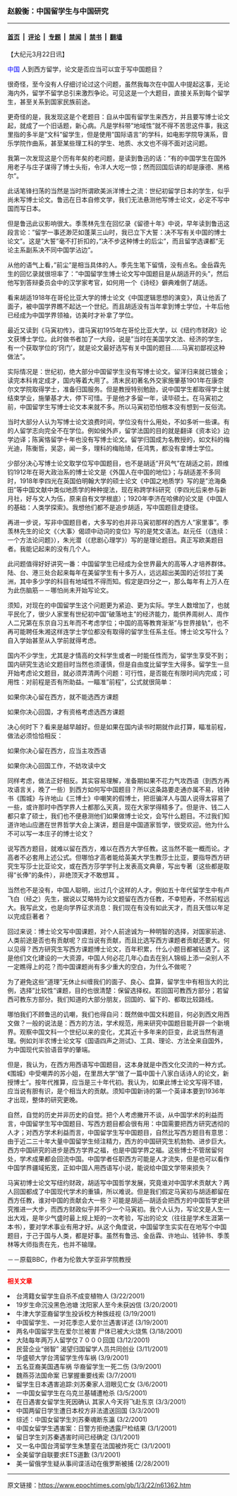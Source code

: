 ### 赵毅衡：中国留学生与中国研究

---

#### [首页](../../../..?n61362) &nbsp;|&nbsp; [评论](../../../../../epoch-comment?n61362) &nbsp;|&nbsp; [专题](../../../../../epoch-special?n61362) &nbsp;|&nbsp; [禁闻](../../../../../epoch-news?n61362) &nbsp;|&nbsp; [禁书](../../../../../books?n61362) &nbsp;|&nbsp; [翻墙](https://github.com/gfw-breaker/nogfw/blob/master/README.md?n61362)


<div class="post_content" id="artbody" itemprop="articleBody">
 <!-- article content begin -->
 <p>
  【大纪元3月22日讯】
 </p>
 <p>
  <ok href="https://www.epochtimes.com/news/epochnews/main/2.html">
   <font color="blue">
    中国
   </font>
  </ok>
  人到西方留学，论文是否应当可以宜于写中国题目？
 </p>
 <p>
  很奇怪，至今没有人仔细讨论过这个问题，虽然我每次在中国人中提起这事，无论海内外，留学不留学总引来激烈争论。可见这是一个大题目，直接关系到每个留学生，甚至关系到国家民族前途。
 </p>
 <p>
  更奇怪的是，我发现这是个老题目：自从中国有留学生来西方，并且要写博士论文起，就成了一个旧话题，新心病。凡是学科带”地域性”就不得不苦思这件事，我这里指的多半是”文科”留学生，但是使用”国际语言”的学科，如电影学院导演系，音乐学院作曲系，甚至某些理工科的学生、地质、水文也不得不面对这问题。
 </p>
 <p>
  我第一次发现这是个历有年矣的老问题，是读到鲁迅的话：”有的中国学生在国外用老子与庄子谋得了博士头衔，令洋人大吃一惊；然而回国后讲的却是康德、黑格尔”。
 </p>
 <p>
  此话笔锋扫荡的当然是当时所谓欧美派洋博士之流：世纪初留学日本的学生，似乎尚未写博士论文。鲁迅在日本自修文学，我们无法悬测他写博士论文，必定不写中国而写日本。
 </p>
 <p>
  但是鲁迅此议影响很大。季羡林先生在回忆录《留德十年》中说，早年读到鲁迅这段言论：”留学一事还渺茫如蓬莱三山时，我已立下大誓：决不写有关中国的博士论文”。这是”大誓”毫不打折扣的，”决不步这种博士的后尘”，而且留学选课都”无论主系副系决不同中国学沾边”。
 </p>
 <p>
  从他的语气上看，”前尘”是相当具体的人。季先生笔下留情，没有点名。金岳霖先生的回忆录就很坦率了：”中国留学生博士论文写中国题目是从胡适开的头”，然后他写到答辩委员会中的汉学家考官，如何用一个《诗经》僻典难倒了胡适。
 </p>
 <p>
  看来胡适1918年在哥伦比亚大学的博士论文《中国逻辑思想的演变》，真让他丢了面子，被中国学界瞧不起达一个世纪。而且胡适没有当年拿到博士学位，十年后他已经成为中国学界领袖，访美时才补拿了学位。
 </p>
 <p>
  最近又读到《马寅初传》，谓马寅初1915年在哥伦比亚大学，以《纽约市财政》论文获博士学位。此时做书者加了一大段，说是”当时在美国学文法、经济的学生，有一个获取学位的’窍门’，就是论文最好选写有关中国的题目……马寅初鄙视这种做法”。
 </p>
 <p>
  实际情况是：世纪初，绝大部分中国留学生没有写博士论文。留洋归来就已镀金；读完本科肯定成才，国内等着大用了。清末民初著名外交家施肇基1901年在康奈尔文学院取得学士，准备归国服务。但是教授特别勉励，说中国学生都取得学士就结束学业，施肇基才大，停下可惜。于是他才多留一年，读毕硕士。在马寅初之前，中国留学生写博士论文本来就不多。所以马寅初恐怕根本没有想到一反俗流。
 </p>
 <p>
  当时大部分人认为写博士论文浪费时间，学位没有什么用处，不如多听一些课。有的人留学志向完全不在学位。例如侯外庐，留学法国的目的就是翻译《资本论》边学边译；陈寅恪留学十年也没有写博士论文。留学归国成为名教授的，如文科的梅光迪，陈衡哲，吴宓，闻一多，理科的梅贻琦，任鸿隽，都没有拿博士学位。
 </p>
 <p>
  少部分决心写博士论文取学位写中国题目，也不是胡适”开风气”在胡适之前，顾维钧1912年在哥大政治系的博士论文是《外国人在中国的地位》；与胡适差不多同时，1918年李四光在英国伯明翰大学的硕士论文《中国之地质学》写的是”沧海桑田”等中国文献中类似地质学的种种提法，现在称跨学科研究（李四光后来参与新月社，好与文人为伍，原来自有文学根底）；1920年李济在哈佛的论文是《中国人的基础：人类学探索》。我想他们都不是追步胡适，写中国题目走捷径。
 </p>
 <p>
  再进一步说，写非中国题目者，大多写的也并非马寅初那样的西方人”家里事”。季羡林先生的论文《〈大事〉偈颂中动词的变位》写的是梵文语法。赵元任（《连续：一个方法论问题》），朱光潜（《悲剧心理学》）写的是理论题目。真正写欧美题目者。我能记起来的没有几个人。
 </p>
 <p>
  此问题值得好好讲究一番：中国留学生已经成为全世界最大的高等人才培养群体。陆、台、港三处合起来每年在美留学生有十多万人，远远超出美国的近邻拉丁美洲，其中多少学的科目有地域性不得而知。假定是四分之一，那么每年有上万人在为此伤脑筋－－哪怕尚未开始写论文。
 </p>
 <p>
  须知，对现在的中国留学生这个问题更为紧迫、更为实际。学生人数增加了，也就平民化了，很少人家里有世纪初中国”破落地主”的经济能力，能供养周树人、周作人二兄第在东京自习五年而不考虑学位；中国的高等教育渐渐”与世界接轨”，也不再可能聘任朱湘这样连学士学位都没有取得的留学生任系主任。博士论文写什么？自入学始甚至从入学前就得考虑。
 </p>
 <p>
  国内不少学生，尤其是才情高的文科学生或者一时能任性而为，留学生享受不到；国内研究生选论文题目时当然也须谨慎，但是自由度比留学生大得多。留学生一旦开始考虑论文题目，就必须弄清两个问题：可行性，是否能在有限时间内完成；可用性：对前程是否有所助益。一瞄准”前程”，公式就很简单：
 </p>
 <p>
  如果你决心留在西方，就不能选西方课题
 </p>
 <p>
  如果你决心回国，才有资格考虑选西方课题
 </p>
 <p>
  决心何时下？看来是越早越好。但是如果在国内读书时期就作此打算，瞄准前程，做法必须恰恰相反：
 </p>
 <p>
  如果你决心留在西方，应当主攻西语
 </p>
 <p>
  如果你决心回国工作，不妨攻读中文
 </p>
 <p>
  同样考虑，做法正好相反。其实容易理解，准备期如果不花力气攻西语（到西方再攻语言关，晚了一些）到西方如何写中国题目？所以这条路要走通亦属不易，钱钟书《围城》与许地山《三博士》中嘲笑的假博士，把诳骗洋人与国人说得太容易了一些，或许那时中西学界人士都那么天真，现在大家学得精多了。但是许、钱二人都只拿了硕士，我们也不便悬测他们如果做博士论文，会写什么题目。不过我们知道许地山应邀在世界哲学大会上演讲，题目是中国道家哲学，很受欢迎。他为什么不可以写一本庄子的博士论文？
 </p>
 <p>
  说写西方题目，就难以留在西方，难以在西方大学任教。这当然不能一概而论。才高者不必套用上述公式。但哪怕才高者能给英美大学生教莎士比亚，要指导西方研究生写莎士比亚论文，或在西方莎学学刊上发表高文典章，写出专著（这些都是取得”长俸”的条件），非绝顶天才不敢想耳 。
 </p>
 <p>
  当然也不是没有，中国人聪明，出过几个这样的人才。例如五十年代留学生中有卢飞白（经之）先生，据说以艾略特为论文题留在西方任教，不幸短寿，不然前程远大。我写此文，也是向学界征求消息：我们现在有没有如此天才，而且天借以年足以完成巨著者？
 </p>
 <p>
  回过来说：博士论文写中国课题，对个人前途诚为一种明智的选择，对国家前途、人类前途是否也有贡献呢？应当说有贡献，而且比选写西方课题者贡献还要大。何以见得？西方研究生写西方课题博士论文，百年积累，什么小题目都被钻透了。这是他们文化建设的一大资源，中国人何必花几年心血去在别人锦缎上添一朵别人不一定瞧得上的花？而中国课题尚有多少重大的空白，为什么不做呢？
 </p>
 <p>
  为了避免这些”道理”无休止纠缠我们的面子、良心、盘算，留学生中有相当大的比例，选择”比较性”课题，目的也很清楚：保留选择权。若回国可教西方部分；若留西可教东方部分。我们知道的大部分朋友，回国的、留下的、都取比较路线。
 </p>
 <p>
  哪怕我们不顾鲁迅的讥嘲，我们也得自问：既然做中国文科题目，何必到西文用西文做？一般的说法是：西方的方法，学术规范，用来研究中国题目能开辟一个新境界。观察中国文科一个世纪以来的变化，尤其近十多年来的巨变，此说当然有道理。例如刘半农博士论文写《国语四声之测试》、工具、理论、方法全来自国外，为中国现代实验语音学的肇端。
 </p>
 <p>
  但是，我认为，在西方用西语写中国题目，这本身就是中西文化交流的一种方式。《围城》中受嘲弄的苏小姐，在里昂大学”做了一篇中国十八家白话诗人的论文，新授博士”。按年代推算，应当是三十年代初。我认为，如果此博士论文写得不错，应当说有胆有识，是个相当大的贡献。须知中国新诗的第一个英译本要到1936年才出现，整体的研究更晚。
 </p>
 <p>
  自然，自觉的历史并非历史的自觉。把个人考虑撇开不谈，从中国学术的利益而言，中国留学生写中国题目、写西方题目都会很有用：中国需要把西方研究透彻的人才；对西方学术利益而言，中国留学生写中国题目，自然比写西方题目有意思：由于近二三十年大量中国留学生倾注精力，西方的中国研究生机勃勃、进步巨大。西方中国研究的进步是西方学界之福，也是中国学界之福。这些博士不管居留何处，学术成果都会回流中国。中国学者任职西方可能是人才流失，但是也可以看作中国学界疆域拓宽，正如中国人用西语写小说，能说给中国文学带来损失？
 </p>
 <p>
  马寅初博士论文写纽约财政，胡适写中国哲学发展，究竟谁对中国学术贡献大？两人回国都成了中国现代学术的重镇，所以难说。但是我们假定马寅初与胡适都留在西方任教，谁对中国的贡献会大一些？可能是胡适—胡适会把西方的中国哲学史研究推进一大步，而西方财政似乎并不少一个马寅初。我个人认为，写论文是人生一出大戏，是年少气盛时最上规上矩的一次考验，写出的论文（往往是学术生涯第一本书），要对学术事业有用才好。从这个角度说，中国留学生实实在在地写个中国题目，于己于国与人类，都是好事。虽然有鲁迅、金岳霖、许地山、钱钟书、季羡林等大师指责在先，也并不输理。
 </p>
 <p>
  －－原载BBC，作者为伦敦大学亚非学院教授
 </p>
 <hr/>
 <p>
  <b>
   <font color="red">
    相关文章
   </font>
  </b>
  <br/>
 </p>
 <li>
  <ok href="http://epochtimes.com/news/epochnews/newscontent.asp?ID=61201" target="_blank">
   台湾籍女留学生自杀不成变植物人
  </ok>
  (3/22/2001)
  <li>
   <ok href="http://epochtimes.com/news/epochnews/newscontent.asp?ID=60415" target="_blank">
    19岁生命沉没黑色池塘 沈阳家人至今未获凶信
   </ok>
   (3/20/2001)
   <li>
    <ok href="http://epochtimes.com/news/epochnews/newscontent.asp?ID=60108" target="_blank">
     牛津大学亚裔留学生投诉校方种族歧视
    </ok>
    (3/19/2001)
    <li>
     <ok href="http://epochtimes.com/news/epochnews/newscontent.asp?ID=60071" target="_blank">
      中国留学生、一对花季恋人爱尔兰遇害详述
     </ok>
     (3/19/2001)
     <li>
      <ok href="http://epochtimes.com/news/epochnews/newscontent.asp?ID=59404" target="_blank">
       两名中国留学生在爱尔兰被害 尸体已被大火烧焦
      </ok>
      (3/18/2001)
      <li>
       <ok href="http://epochtimes.com/news/epochnews/newscontent.asp?ID=57028" target="_blank">
        大陆每年两万人留学仅７０００回国
       </ok>
       (3/12/2001)
       <li>
        <ok href="http://epochtimes.com/news/epochnews/newscontent.asp?ID=56967" target="_blank">
         民营企业“弱智” 渴望归国留学人员共同创业
        </ok>
        (3/11/2001)
        <li>
         <ok href="http://epochtimes.com/news/epochnews/newscontent.asp?ID=56310" target="_blank">
          华盛顿大学台湾留学生传车祸
         </ok>
         (3/9/2001)
         <li>
          <ok href="http://epochtimes.com/news/epochnews/newscontent.asp?ID=56285" target="_blank">
           五名亚裔美国遇车祸 华裔留学生一死二伤
          </ok>
          (3/9/2001)
          <li>
           <ok href="http://epochtimes.com/news/epochnews/newscontent.asp?ID=55260" target="_blank">
            魏燕芬法国命案 已掌握重要线索
           </ok>
           (3/7/2001)
           <li>
            <ok href="http://epochtimes.com/news/epochnews/newscontent.asp?ID=54807" target="_blank">
             留学生日本遇害追踪:刘苏秦家人泪眼见亡女
            </ok>
            (3/6/2001)
            <li>
             <ok href="http://epochtimes.com/news/epochnews/newscontent.asp?ID=54311" target="_blank">
              一中国女留学生在乌克兰基辅遭枪杀
             </ok>
             (3/5/2001)
             <li>
              <ok href="http://epochtimes.com/news/epochnews/newscontent.asp?ID=53643" target="_blank">
               在日遇害女留学生死因确认 其家人今天将飞赴东京
              </ok>
              (3/3/2001)
              <li>
               <ok href="http://epochtimes.com/news/epochnews/newscontent.asp?ID=53621" target="_blank">
                中国两留日学生遭日本校方非法遣送回国
               </ok>
               (3/3/2001)
               <li>
                <ok href="http://epochtimes.com/news/epochnews/newscontent.asp?ID=53426" target="_blank">
                 综述：中国女留学生刘苏秦魂断东瀛
                </ok>
                (3/2/2001)
                <li>
                 <ok href="http://epochtimes.com/news/epochnews/newscontent.asp?ID=53002" target="_blank">
                  中国女留学生遇害案：日警方拒绝透露尸检结果
                 </ok>
                 (3/1/2001)
                 <li>
                  <ok href="http://epochtimes.com/news/epochnews/newscontent.asp?ID=52898" target="_blank">
                   留日学生刘苏秦遇害时间已经确定
                  </ok>
                  (3/1/2001)
                  <li>
                   <ok href="http://epochtimes.com/news/epochnews/newscontent.asp?ID=52741" target="_blank">
                    又一名中国台湾留学生朱慧銮在法国被炸死亡
                   </ok>
                   (3/1/2001)
                   <li>
                    <ok href="http://epochtimes.com/news/epochnews/newscontent.asp?ID=52662" target="_blank">
                     全美留学自联要求ETS道歉
                    </ok>
                    (3/1/2001)
                    <li>
                     <ok href="http://epochtimes.com/news/epochnews/newscontent.asp?ID=52629" target="_blank">
                      美一留俄学生疑从事间谍活动在俄罗斯被捕
                     </ok>
                     (2/28/2001)
                     <br/>
                     <!-- article content end -->
                     <div id="below_article_ad">
                     </div>
                    </li>
                   </li>
                  </li>
                 </li>
                </li>
               </li>
              </li>
             </li>
            </li>
           </li>
          </li>
         </li>
        </li>
       </li>
      </li>
     </li>
    </li>
   </li>
  </li>
 </li>
</div>


---

原文链接：https://www.epochtimes.com/gb/1/3/22/n61362.htm